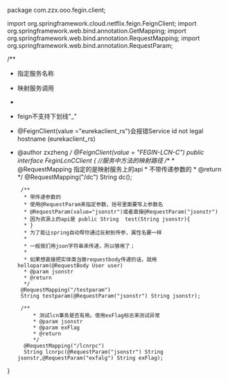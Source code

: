 package com.zzx.ooo.fegin.client;

import org.springframework.cloud.netflix.feign.FeignClient;
import org.springframework.web.bind.annotation.GetMapping;
import org.springframework.web.bind.annotation.RequestMapping;
import org.springframework.web.bind.annotation.RequestParam;

/**
 * 指定服务名称
 * 映射服务调用
 * 
 * feign不支持下划线"_"
 * @FeignClient(value ="eurekaclient_rs")会报错Service id not legal hostname (eurekaclient_rs)
 * @author zxzheng
 */
@FeignClient(value = "FEGIN-LCN-C")
public interface FeginLcnCClient {
	//服务中方法的映射路径
		/**
		 * @RequestMapping 指定的是映射服务上的api
		 * 不带传递参数的
		 * @return
		 */
	    @RequestMapping("/dc")
	    String dc();
	    
	    /**
	     * 带传递参数的
	     * 使用@RequestParam来指定参数，括号里面要写上参数名
	     * @RequestParam(value="jsonstr")或者直接@RequestParam("jsonstr")
	     * 因为资源上的api是 public String  test(String jsonstr){
	     * }
	     * 为了能让spring自动帮你通过反射到传参，属性名要一样
	     * 
	     * 一般我们用json字符串来传递，所以够用了；
	     * 
	     * 如果想直接把实体类当做requestbody传递的话，就用helloparam(@RequestBody User user)
	     * @param jsonstr
	     * @return
	     */
	    @RequestMapping("/testparam")    
	    String testparam(@RequestParam("jsonstr") String jsonstr);
	    
	    /**
		    * 测试lcn事务是否有用。使用exFlag标志来测试异常
		    * @param jsonstr
		    * @param exFlag
		    * @return
		    */
		 @RequestMapping("/lcnrpc")    
		 String lcnrpc(@RequestParam("jsonstr") String jsonstr,@RequestParam("exfalg") String exFlag);
}
